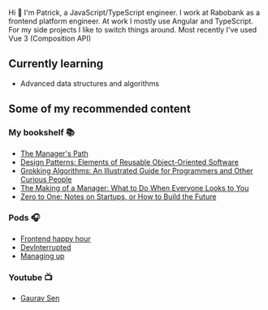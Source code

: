 Hi 👋
I'm Patrick, a JavaScript/TypeScript engineer.
I work at Rabobank as a frontend platform engineer.
At work I mostly use Angular and TypeScript.
For my side projects I like to switch things around. Most recently I've used Vue 3 (Composition API)

## Currently learning

- Advanced data structures and algorithms

## Some of my recommended content

### My bookshelf 📚
- [The Manager's Path](https://www.amazon.com/Managers-Path-Leaders-Navigating-Growth/dp/1491973897)
- [Design Patterns: Elements of Reusable Object-Oriented Software](https://www.amazon.com/Design-Patterns-Elements-Reusable-Object-Oriented/dp/0201633612)
- [Grokking Algorithms: An Illustrated Guide for Programmers and Other Curious People](https://www.amazon.com/Grokking-Algorithms-illustrated-programmers-curious/dp/1617292230)
- [The Making of a Manager: What to Do When Everyone Looks to You](https://www.amazon.com/Making-Manager-What-Everyone-Looks/dp/0735219567)
- [Zero to One: Notes on Startups, or How to Build the Future](https://www.amazon.com/Zero-One-Notes-Startups-Future/dp/0804139296)


### Pods 🎧
- [Frontend happy hour](https://frontendhappyhour.com/)
- [DevInterrupted](https://devinterrupted.com/)
- [Managing up](https://www.managingup.show/)

### Youtube 📺

- [Gaurav Sen](https://www.youtube.com/c/GauravSensei)
